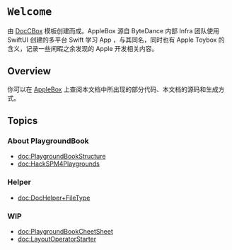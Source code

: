 # ``Welcome``

由 [DocCBox](https://github.com/LeonardoLu/DocCBox) 模板创建而成。AppleBox 源自 ByteDance 内部 Infra 团队使用 SwiftUI 创建的多平台 Swift 学习 App ，与其同名，同时也有 Apple Toybox 的含义，记录一些闲暇之余发现的 Apple 开发相关内容。 

## Overview

你可以在 [AppleBox](https://github.com/LeonardoLu/AppleBox) 上查阅本文档中所出现的部分代码、本文档的源码和生成方式。

## Topics

### About PlaygroundBook

- <doc:PlaygroundBookStructure>
- <doc:HackSPM4Playgrounds>
<!--- <doc:PlaygroundBookCheetSheet>-->

<!--### About UI-->

<!--- <doc:LayoutOperatorStarter>-->

### Helper

- <doc:DocHelper+FileType>

### WIP

- <doc:PlaygroundBookCheetSheet>
- <doc:LayoutOperatorStarter>


